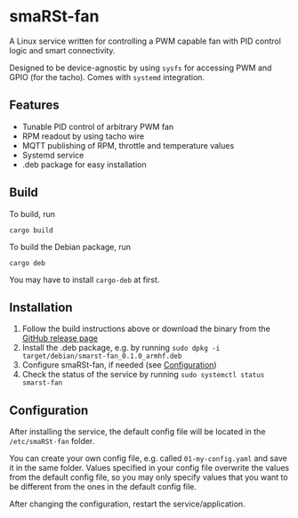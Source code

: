 # smaRSt-fan

A Linux service written for controlling a PWM capable fan with PID control logic and smart connectivity. 

Designed to be device-agnostic by using `sysfs` for accessing PWM and GPIO (for the tacho). Comes with `systemd` integration.

## Features

- Tunable PID control of arbitrary PWM fan
- RPM readout by using tacho wire
- MQTT publishing of RPM, throttle and temperature values
- Systemd service
- .deb package for easy installation

## Build
To build, run 
```
cargo build
```

To build the Debian package, run 
```
cargo deb
```

You may have to install `cargo-deb` at first.

## Installation
1. Follow the build instructions above or download the binary from the [GitHub release page](https://github.com/OliLay/smaRSt-fan/releases)
1. Install the .deb package, e.g. by running `sudo dpkg -i target/debian/smarst-fan_0.1.0_armhf.deb`
1. Configure smaRSt-fan, if needed (see [Configuration](#configuration))
1. Check the status of the service by running `sudo systemctl status smarst-fan`

## Configuration
After installing the service, the default config file will be located in the `/etc/smaRSt-fan` folder. 

You can create your own config file, e.g. called `01-my-config.yaml` and save it in the same folder. Values specified in your config file overwrite the values from the default config file, so you may only specify values that you want to be different from the ones in the default config file.

After changing the configuration, restart the service/application.
